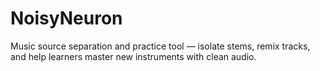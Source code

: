# NoisyNeuron
Music source separation and practice tool — isolate stems, remix tracks, and help learners master new instruments with clean audio.
